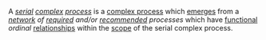  A *[serial](https://github.com/gcassel/Modular-Organization-Terminology/blob/master/terms/serial.md) [complex](https://github.com/gcassel/Modular-Organization-Terminology/blob/master/terms/complex.md) [process](https://github.com/gcassel/Modular-Organization-Terminology/blob/master/terms/process.md)* is a [complex process](https://github.com/gcassel/Modular-Organization-Terminology/blob/master/compound-terms/complex-process.md) which [emerges](https://github.com/gcassel/Modular-Organization-Terminology/blob/master/terms/emergence.md) from a *[network](https://github.com/gcassel/Modular-Organization-Terminology/blob/master/terms/network.md) of [required](https://github.com/gcassel/Modular-Organization-Terminology/blob/master/compound-terms/requirement.md) and/or [recommended](https://github.com/gcassel/Modular-Organization-Terminology/blob/master/terms/recommendation.md) processes* which have [functional](https://github.com/gcassel/Modular-Organization-Terminology/blob/master/terms/function.md) *ordinal* [relationships](https://github.com/gcassel/Modular-Organization-Terminology/blob/master/terms/relationship.md) within the [scope](https://github.com/gcassel/Modular-Organization-Terminology/blob/master/terms/scope.md) of the serial complex process.
